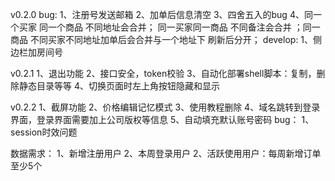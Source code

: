 v0.2.0
bug:
1、注册号发送邮箱
2、加单后信息清空
3、四舍五入的bug
4、同一个买家 同一个商品 不同地址会合并；   同一买家同一商品 不同备注会合并 ；同一商品  不同买家不同地址加单后会合并与一个地址下 刷新后分开；
develop:
1、侧边栏加房间号

v0.2.1
1、退出功能
2、接口安全，token校验
3、自动化部署shell脚本：复制，删除静态目录等等
4、切换页面时左上角按钮隐藏和显示

v0.2.2
1、截屏功能
2、价格编辑记忆模式
3、使用教程删除
4、域名跳转到登录界面，登录界面需要加上公司版权等信息
5、自动填充默认账号密码
bug：
1、session时效问题


数据需求：
1、新增注册用户
2、本周登录用户
2、活跃使用用户：每周新增订单至少5个
